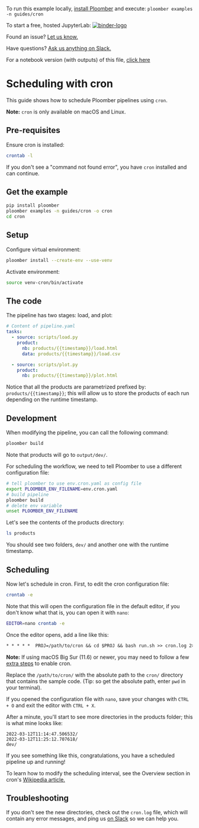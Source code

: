 <!-- start header -->
To run this example locally, [install Ploomber](https://docs.ploomber.io/en/latest/get-started/install.html) and execute: `ploomber examples -n guides/cron`

To start a free, hosted JupyterLab: [![binder-logo](https://mybinder.org/badge_logo.svg)](https://mybinder.org/v2/gh/ploomber/binder-env/main?urlpath=git-pull%3Frepo%3Dhttps%253A%252F%252Fgithub.com%252Fploomber%252Fprojects%26urlpath%3Dlab%252Ftree%252Fprojects%252Fguides/cron%252FREADME.ipynb%26branch%3Dmaster)

Found an issue? [Let us know.](https://github.com/ploomber/projects/issues/new?title=guides/cron%20issue)

Have questions? [Ask us anything on Slack.](https://ploomber.io/community/)

For a notebook version (with outputs) of this file, [click here](https://github.com/ploomber/projects/blob/master/guides/cron/README.ipynb)
<!-- end header -->



# Scheduling with cron

This guide shows how to schedule Ploomber pipelines using `cron`.

**Note:** `cron` is only available on macOS and Linux.

## Pre-requisites

Ensure cron is installed:

<!-- #md -->
```sh
crontab -l
```
<!-- #endmd -->

If you don't see a "command not found error", you have `cron` installed and can continue.

## Get the example

<!-- #md -->
```sh
pip install ploomber
ploomber examples -n guides/cron -o cron
cd cron
```
<!-- #endmd -->

## Setup

Configure virtual environment:

<!-- #md -->
```sh
ploomber install --create-env --use-venv
```
<!-- #endmd -->

Activate environment:

<!-- #md -->
```sh
source venv-cron/bin/activate
```
<!-- #endmd -->

## The code

The pipeline has two stages: load, and plot:

<!-- #md -->
```yaml
# Content of pipeline.yaml
tasks:
  - source: scripts/load.py
    product:
      nb: products/{{timestamp}}/load.html
      data: products/{{timestamp}}/load.csv

  - source: scripts/plot.py
    product:
      nb: products/{{timestamp}}/plot.html
```
<!-- #endmd -->


Notice that all the products are parametrized prefixed by: `products/{{timestamp}}`; this will allow us to store the products of each run depending on the runtime timestamp.

## Development

When modifying the pipeline, you can call the following command:

```sh
ploomber build
```

Note that products will go to `output/dev/`.

For scheduling the workflow, we need to tell Ploomber to use a different configuration file:

```sh
# tell ploomber to use env.cron.yaml as config file
export PLOOMBER_ENV_FILENAME=env.cron.yaml
# build pipeline
ploomber build
# delete env variable
unset PLOOMBER_ENV_FILENAME
```

Let's see the contents of the products directory:

```sh
ls products
```

You should see two folders, `dev/` and another one with the runtime timestamp.


## Scheduling

Now let's schedule in cron. First, to edit the cron configuration file:

<!-- #md -->
```sh
crontab -e
```
<!-- #endmd -->

Note that this will open the configuration file in the default editor,
if you don't know what that is, you can open it with `nano`:

<!-- #md -->
```sh
EDITOR=nano crontab -e
```
<!-- #endmd -->

Once the editor opens, add a line like this:

```txt
* * * * *  PROJ=/path/to/cron && cd $PROJ && bash run.sh >> cron.log 2>&1
```

**Note:** If using macOS Big Sur (11.6) or newer, you may need to follow a few [extra steps](https://osxdaily.com/2020/04/27/fix-cron-permissions-macos-full-disk-access/) to enable cron.


Replace the `/path/to/cron/` with the absolute path to the `cron/` directory that contains the sample code. (Tip: so get the absolute path, enter `pwd` in your terminal).

If you opened the configuration file with `nano`, save your changes with `CTRL + O` and exit the editor with `CTRL + X`.

After a minute, you'll start to see more directories in the products folder; this is what mine looks like:

```
2022-03-12T11:14:47.506532/ 
2022-03-12T11:25:12.707618/ 
dev/
```

If you see something like this, congratulations, you have a scheduled pipeline up and running!

To learn how to modify the scheduling interval, see the Overview section in cron's [Wikipedia article.](https://en.wikipedia.org/wiki/Cron)


## Troubleshooting

If you don't see the new directories, check out the `cron.log` file, which will contain any error messages, and ping us [on Slack](https://ploomber.io/community) so we can help you.